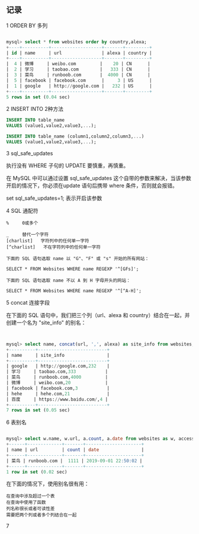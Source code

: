 
## 记录

1 ORDER BY 多列

```sql

mysql> select * from websites order by country,alexa;
+----+----------+-------------------+-------+---------+
| id | name     | url               | alexa | country |
+----+----------+-------------------+-------+---------+
|  4 | 微博     | weibo.com         |    20 | CN      |
|  2 | 学习     | taobao.com        |   333 | CN      |
|  3 | 菜鸟     | runboob.com       |  4000 | CN      |
|  5 | facebook | facebook.com      |     3 | US      |
|  1 | google   | http://google.com |   232 | US      |
+----+----------+-------------------+-------+---------+
5 rows in set (0.04 sec)
```
2 INSERT INTO 2种方法


```sql
INSERT INTO table_name
VALUES (value1,value2,value3,...);

INSERT INTO table_name (column1,column2,column3,...)
VALUES (value1,value2,value3,...);

```
3 sql_safe_updates 

执行没有 WHERE 子句的 UPDATE 要慎重，再慎重。

在 MySQL 中可以通过设置 sql_safe_updates 这个自带的参数来解决，当该参数开启的情况下，你必须在update 语句后携带 where 条件，否则就会报错。

set sql_safe_updates=1; 表示开启该参数

4 SQL 通配符

``` 
%     0或多个

_     替代一个字符
[charlist]   字符列中的任何单一字符
[^charlist]   不在字符列中的任何单一字符

下面的 SQL 语句选取 name 以 "G"、"F" 或 "s" 开始的所有网站：

SELECT * FROM Websites WHERE name REGEXP '^[GFs]';

下面的 SQL 语句选取 name 不以 A 到 H 字母开头的网站：

SELECT * FROM Websites WHERE name REGEXP '^[^A-H]';

```

5 concat 连接字段

在下面的 SQL 语句中，我们把三个列（url、alexa 和 country）结合在一起，并创建一个名为 "site_info" 的别名：
```sql


mysql> select name, concat(url, ',', alexa) as site_info from websites;
+----------+--------------------------+
| name     | site_info                |
+----------+--------------------------+
| google   | http://google.com,232    |
| 学习     | taobao.com,333           |
| 菜鸟     | runboob.com,4000         |
| 微博     | weibo.com,20             |
| facebook | facebook.com,3           |
| hehe     | hehe.com,21              |
| 百度     | https://www.baidu.com/,4 |
+----------+--------------------------+
7 rows in set (0.05 sec)
```

6  表别名

```sql

mysql> select w.name, w.url, a.count, a.date from websites as w, access_log as a where a.site_id=w.id and w.name="菜鸟";
+------+-------------+-------+---------------------+
| name | url         | count | date                |
+------+-------------+-------+---------------------+
| 菜鸟 | runboob.com |  1111 | 2019-09-01 22:50:02 |
+------+-------------+-------+---------------------+
1 row in set (0.02 sec)
```

在下面的情况下，使用别名很有用：
```text
在查询中涉及超过一个表
在查询中使用了函数
列名称很长或者可读性差
需要把两个列或者多个列结合在一起
```

7 